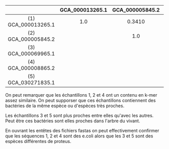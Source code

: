 |                 | GCA_000013265.1 | GCA_000005845.2 | GCA_000069965.1 | GCA_000008865.2 | GCA_030271835.1 |
| :-: | :-: | :-: | :-: | :-: | :-: |
| (1) GCA_000013265.1 | 1.0             | 0.3410          | 0.0024          | 0.3071          | 0.0024 |
| (2) GCA_000005845.2 |                 | 1.0             | 0.0026          | 0.4365          | 0.0026 |
| (3) GCA_000069965.1 |                 |                 | 1.0             | 0.0023          | 0.0311 |
| (4) GCA_000008865.2 |                 |                 |                 | 1.0             | 0.0023 |
| (5) GCA_030271835.1 |                 |                 |                 |                 | 1.0 |


On peut remarquer que les échantillons 1, 2 et 4 ont un contenu en k-mer assez similaire. On peut supporser que ces échantillons contiennent des bactéries de la même espèce ou d'espèces très proches.

Les échantillons 3 et 5 sont plus proches entre elles qu'avec les autres. Peut être ces bactéries sont elles proches dans l'arbre du vivant.

En ouvrant les entêtes des fichiers fastas on peut effectivement confirmer que les séquences 1, 2 et 4 sont des e.coli alors que les 3 et 5 sont des espèces différentes de proteus.